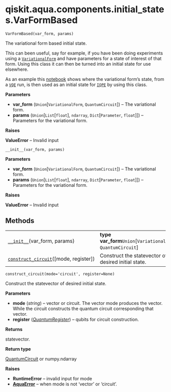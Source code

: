 <span id="qiskit-aqua-components-initial-states-varformbased" />

# qiskit.aqua.components.initial\_states.VarFormBased

<span id="undefined" />

`VarFormBased(var_form, params)`

The variational form based initial state.

This can been useful, say for example, if you have been doing experiments using a [`VariationalForm`](qiskit.aqua.components.variational_forms.VariationalForm#qiskit.aqua.components.variational_forms.VariationalForm "qiskit.aqua.components.variational_forms.VariationalForm") and have parameters for a state of interest of that form. Using this class it can then be turned into an initial state for use elsewhere.

As an example this [notebook](https://github.com/Qiskit/qiskit-community-tutorials/blob/master/aqua/vqe2iqpe.ipynb) shows where the variational form’s state, from a [`VQE`](qiskit.aqua.algorithms.VQE#qiskit.aqua.algorithms.VQE "qiskit.aqua.algorithms.VQE") run, is then used as an initial state for [`IQPE`](qiskit.aqua.algorithms.IQPE#qiskit.aqua.algorithms.IQPE "qiskit.aqua.algorithms.IQPE") by using this class.

**Parameters**

*   **var\_form** (`Union`\[`VariationalForm`, `QuantumCircuit`]) – The variational form.
*   **params** (`Union`\[`List`\[`float`], `ndarray`, `Dict`\[`Parameter`, `float`]]) – Parameters for the variational form.

**Raises**

**ValueError** – Invalid input

<span id="undefined" />

`__init__(var_form, params)`

**Parameters**

*   **var\_form** (`Union`\[`VariationalForm`, `QuantumCircuit`]) – The variational form.
*   **params** (`Union`\[`List`\[`float`], `ndarray`, `Dict`\[`Parameter`, `float`]]) – Parameters for the variational form.

**Raises**

**ValueError** – Invalid input

## Methods

|                                                                                                                                                                                        |                                                                 |
| -------------------------------------------------------------------------------------------------------------------------------------------------------------------------------------- | --------------------------------------------------------------- |
| [`__init__`](#qiskit.aqua.components.initial_states.VarFormBased.__init__ "qiskit.aqua.components.initial_states.VarFormBased.__init__")(var\_form, params)                            | **type var\_form**`Union`\[`VariationalForm`, `QuantumCircuit`] |
| [`construct_circuit`](#qiskit.aqua.components.initial_states.VarFormBased.construct_circuit "qiskit.aqua.components.initial_states.VarFormBased.construct_circuit")(\[mode, register]) | Construct the statevector of desired initial state.             |

<span id="undefined" />

`construct_circuit(mode='circuit', register=None)`

Construct the statevector of desired initial state.

**Parameters**

*   **mode** (*string*) – vector or circuit. The vector mode produces the vector. While the circuit constructs the quantum circuit corresponding that vector.
*   **register** ([*QuantumRegister*](qiskit.circuit.QuantumRegister#qiskit.circuit.QuantumRegister "qiskit.circuit.QuantumRegister")) – qubits for circuit construction.

**Returns**

statevector.

**Return type**

[QuantumCircuit](qiskit.circuit.QuantumCircuit#qiskit.circuit.QuantumCircuit "qiskit.circuit.QuantumCircuit") or numpy.ndarray

**Raises**

*   **RuntimeError** – invalid input for mode
*   [**AquaError**](qiskit.aqua.AquaError#qiskit.aqua.AquaError "qiskit.aqua.AquaError") – when mode is not ‘vector’ or ‘circuit’.

